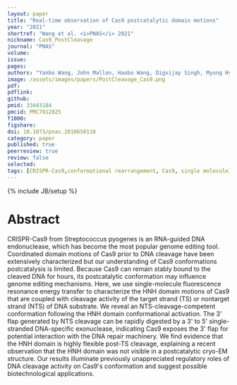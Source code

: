 ```yaml
---
layout: paper
title: "Real-time observation of Cas9 postcatalytic domain motions"
year: "2021"
shortref: "Wang et al. <i>PNAS</i> 2021"
nickname: Cas9_PostCleavage
journal: "PNAS"
volume:
issue: 
pages: 
authors: "Yanbo Wang, John Mallon, Haobo Wang, Digvijay Singh, Myung Hyun Jo, Boyang Hua, Scott Bailey, Taekjip Ha"
image: /assets/images/papers/PostCleavage_Cas9.png
pdf: 
pdflink: 
github: 
pmid: 33443184
pmcid: PMC7812825
f1000: 
figshare: 
doi: 10.1073/pnas.2010650118
category: paper
published: true
peerreview: true
review: false
selected:
tags: [CRISPR-Cas9,conformational rearrangement, Cas9, single molecule]
---
```

{% include JB/setup %}

# Abstract 
CRISPR-Cas9 from Streptococcus pyogenes is an RNA-guided DNA endonuclease, which has become the most popular genome editing tool. Coordinated domain motions of Cas9 prior to DNA cleavage have been extensively characterized but our understanding of Cas9 conformations postcatalysis is limited. Because Cas9 can remain stably bound to the cleaved DNA for hours, its postcatalytic conformation may influence genome editing mechanisms. Here, we use single-molecule fluorescence resonance energy transfer to characterize the HNH domain motions of Cas9 that are coupled with cleavage activity of the target strand (TS) or nontarget strand (NTS) of DNA substrate. We reveal an NTS-cleavage-competent conformation following the HNH domain conformational activation. The 3' flap generated by NTS cleavage can be rapidly digested by a 3' to 5' single-stranded DNA-specific exonuclease, indicating Cas9 exposes the 3' flap for potential interaction with the DNA repair machinery. We find evidence that the HNH domain is highly flexible post-TS cleavage, explaining a recent observation that the HNH domain was not visible in a postcatalytic cryo-EM structure. Our results illuminate previously unappreciated regulatory roles of DNA cleavage activity on Cas9's conformation and suggest possible biotechnological applications.